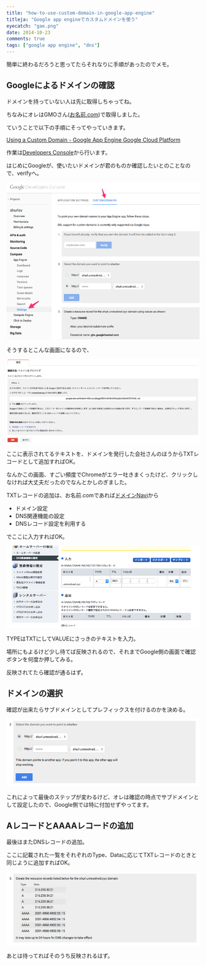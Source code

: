 ```yaml
---
title: "how-to-use-custom-domain-in-google-app-engine"
titleja: "Google app engineでカスタムドメインを使う"
eyecatch: "gae.png"
date: 2014-10-23
comments: true
tags: ["google app engine", "dns"]
---
```


簡単に終わるだろうと思ってたらそれなりに手順があったのでメモ。

## Googleによるドメインの確認

ドメインを持っていない人は先に取得しちゃってね。

ちなみにオレはGMOさん([お名前.com](http://www.onamae.com/))で取得しました。

ていうことで以下の手順にそってやっていきます。

[Using a Custom Domain - Google App Engine Google Cloud Platform](https://cloud.google.com/appengine/docs/domain)

作業は[Developers Console](https://console.developers.google.com/)から行います。

はじめにGoogleが、使いたいドメインが君のものか確認したいとのことなので、verifyへ。

[<img src="/images/2014-10-23/verify.png" class="image" alt="verify">](/images/2014-10-23/verify.png)

そうするとこんな画面になるので、

[<img src="/images/2014-10-23/input_domain.png" class="image" alt="input_domain">](/images/2014-10-23/input_domain.png)

ここに表示されてるテキストを、ドメインを発行した会社さんのほうからTXTレコードとして追加すればOK。

なんかこの画面、すごい頻度でChromeがエラー吐きまくったけど、クリックしなければ大丈夫だったのでなんとかしのぎました。

TXTレコードの追加は、お名前.comであれば[ドメインNavi](http://www.onamae.com/navi/domain.html)から

* ドメイン設定
* DNS関連機能の設定
* DNSレコード設定を利用する

でここに入力すればOK。

[<img src="/images/2014-10-23/input_txt.png" class="image" alt="input_txt">](/images/2014-10-23/input_txt.png)

TYPEはTXTにしてVALUEにさっきのテキストを入力。

場所にもよるけど少し待てば反映されるので、それまでGoogle側の画面で確認ボタンを何度か押してみる。

反映されてたら確認が通るはず。

## ドメインの選択

確認が出来たらサブドメインとしてプレフィックスを付けるのかを決める。

[<img src="/images/2014-10-23/step2.png" class="image" alt="step2">](/images/2014-10-23/step2.png)

これによって最後のステップが変わるけど、オレは確認の時点でサブドメインとして設定したので、Google側では特に付加せずやってます。

## AレコードとAAAAレコードの追加

最後はまたDNSレコードの追加。

ここに記載された一覧をそれぞれのType、Dataに応じてTXTレコードのときと同じように追加すればOK。

[<img src="/images/2014-10-23/step3.png" class="image" alt="step3">](/images/2014-10-23/step3.png)

あとは待ってればそのうち反映されるはず。
